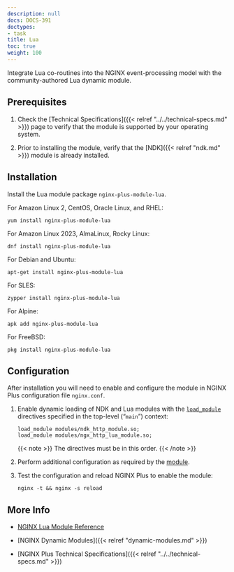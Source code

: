 ```yaml
---
description: null
docs: DOCS-391
doctypes:
- task
title: Lua
toc: true
weight: 100
---
```


Integrate Lua co-routines into the NGINX event-processing model with the community-authored Lua dynamic module.

<span id="prereq"></span>
## Prerequisites

1. Check the [Technical Specifications]({{< relref "../../technical-specs.md" >}}) page to verify that the module is supported by your operating system.

2. Prior to installing the module, verify that the [NDK]({{< relref "ndk.md" >}}) module is already installed.


<span id="install"></span>
## Installation

   Install the Lua module package `nginx-plus-module-lua`.

   For Amazon Linux 2, CentOS, Oracle Linux, and RHEL:

   ```shell
   yum install nginx-plus-module-lua
   ```

   For Amazon Linux 2023, AlmaLinux, Rocky Linux:

   ```shell
   dnf install nginx-plus-module-lua
   ```

   For Debian and Ubuntu:

   ```shell
   apt-get install nginx-plus-module-lua
   ```

   For SLES:

   ```shell
   zypper install nginx-plus-module-lua
   ```

   For Alpine:

   ```shell
   apk add nginx-plus-module-lua
   ```

   For FreeBSD:

   ```shell
   pkg install nginx-plus-module-lua
   ```


<span id="configure"></span>

## Configuration

After installation you will need to enable and configure the module in NGINX Plus configuration file `nginx.conf`.

1. Enable dynamic loading of NDK and Lua modules with the [`load_module`](https://nginx.org/en/docs/ngx_core_module.html#load_module) directives specified in the top-level (“`main`”) context:

   ```nginx
   load_module modules/ndk_http_module.so;
   load_module modules/ngx_http_lua_module.so;
   ```

   {{< note >}} The directives must be in this order. {{< /note >}}

2. Perform additional configuration as required by the [module](https://github.com/openresty/lua-nginx-module).

3. Test the configuration and reload NGINX Plus to enable the module:

   ```shell
   nginx -t && nginx -s reload
   ```


<span id="info"></span>
## More Info

- [NGINX Lua Module Reference](https://github.com/openresty/lua-nginx-module)

- [NGINX Dynamic Modules]({{< relref "dynamic-modules.md" >}})

- [NGINX Plus Technical Specifications]({{< relref "../../technical-specs.md" >}})
